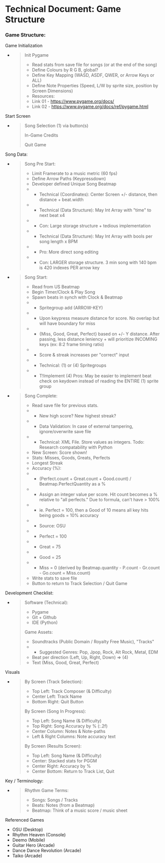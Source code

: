# Technical Document: Game Structure

### Game Structure:

Game Initialization
- > Init Pygame
  > - Read stats from save file for songs (or at the end of the song)
  > - Define Colours by R G B, global?
  > - Define Key Mapping (WASD, ASDF, QWER, or Arrow Keys or ALL)
  > - Define Note Properties (Speed, L/W by sprite size, position by Screen Dimensions)
  > - Resources:
  > - Link 01 - <https://www.pygame.org/docs/>
  > - Link 02 - <https://www.pygame.org/docs/ref/pygame.html>

Start Screen
- > Song Selection (1) via button(s)
  > 
  > In-Game Credits
  > 
  > Quit Game

Song Data:
- > Song Pre Start:
  > - Limit Framerate to a music metric (60 fps)
  > - Define Arrow Paths (Keypressdown)
  > - Developer defined Unique Song Beatmap
  > - - Technical (Coordinates): Center Screen +/- distance, then distance + beat.width
  > - - Technical (Data Structure): May Int Array with "time" to next beat x4
  > - - Con: Large storage structure + tedious implementation
  > - - Technical (Data Structure): May Int Array with bools per song length x BPM
  > - - Pro: More direct song editing
  > - - Con: LARGER storage structure. 3 min song with 140 bpm is 420 indexes PER arrow key
- > Song Start:
  > - Read from US Beatmap
  > - Begin Timer/Clock & Play Song
  > - Spawn beats in synch with Clock & Beatmap
  > - - Spritegroup add (ARROW-KEY)
  > - - Upon keypress measure distance for score. No overlap but will have boundary for miss
  > - - {Miss, Good, Great, Perfect} based on +/- Y distance. After passing, less distance leniency + will prioritize INCOMING keys (ex: 8:2 frame timing ratio)
  > - - Score & streak increases per "correct" input
  > - - Technical: (1) or (4) Spritegroups
  > - - T!Implement (4) Pros: May be easier to implement beat check on keydown instead of reading the ENTIRE (1) sprite group
- > Song Complete:
  > - Read save file for previous stats.
  > - - New high score? New highest streak?
  > - - Data Validation: In case of external tampering, ignore/overwrite save file
  > - - Technical: XML File. Store values as integers. Todo: Research compatability with Python
  > - New Screen: Score shown!
  > - Stats: Misses, Goods, Greats, Perfects
  > - Longest Streak
  > - Accuracy (%):
  > - - (Perfect.count + Great.count + Good.count) / Beatmap.PerfectQuantity as a %
  > - - Assign an integer value per score. Hit count becomes a % relative to "all perfects." Due to formula, can't have > 100%
  > - - ie. Perfect = 100, then a Good of 10 means all key hits being goods = 10% accuracy
  > - - Source: OSU
  > - - Perfect = 100
  > - - Great = 75
  > - - Good = 25
  > - - Miss = 0 (derived by Beatmap.quantity - P.count - Gr.count - Go.count = Miss.count)
  > - Write stats to save file
  > - Button to return to Track Selection / Quit Game

Development Checklist:
- > Software (Technical):
  > - Pygame
  > - Git + Github
  > - IDE (Python)
  > 
  > Game Assets:
  > - Soundtracks (Public Domain / Royalty Free Music), "Tracks"
  > - - Suggested Genres: Pop, Jpop, Rock, Alt Rock, Metal, EDM
  > - Beat per direction (Left, Up, Right, Down) => (4)
  > - Text (Miss, Good, Great, Perfect)

Visuals
- > By Screen (Track Selection):
  > - Top Left: Track Composer (& Difficulty)
  > - Center Left: Track Name
  > - Bottom Right: Quit Button
  > 
  > By Screen (Song In Progress):
  > - Top Left: Song Name (& Difficulty)
  > - Top Right: Song Accuracy by % (:.2f)
  > - Center Column: Notes & Note-paths
  > - Left & Right Columns: Note accuracy text
  > 
  > By Screen (Results Screen):
  > - Top Left: Song Name (& Difficulty)
  > - Center: Stacked stats for PGGM
  > - Center Right: Accuracy by %
  > - Center Bottom: Return to Track List, Quit


Key / Terminology:
- > Rhythm Game Terms:
  > - Songs: Songs / Tracks
  > - Beats: Notes (from a Beatmap)
  > - Beatmap: Think of a music score / music sheet

Referenced Games
- OSU (Desktop)
- Rhythm Heaven (Console)
- Deemo (Mobile)
- Guitar Hero (Arcade)
- Dance Dance Revolution (Arcade)
- Taiko (Arcade)